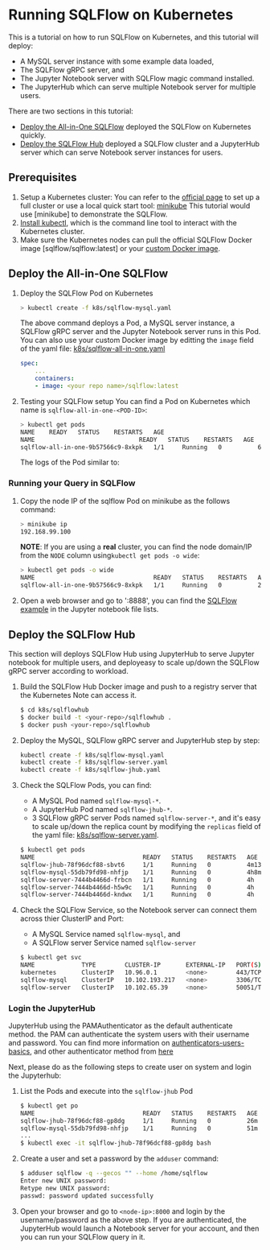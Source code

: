 # Running SQLFlow on Kubernetes

This is a tutorial on how to run SQLFlow on Kubernetes, and this tutorial will deploy:
- A MySQL server instance with some example data loaded,
- The SQLFlow gRPC server, and 
- The Jupyter Notebook server with SQLFlow magic command installed.
- The JupyterHub which can serve multiple Notebook server for multiple users.

There are two sections in this tutorial:

- [Deploy the All-in-One SQLFlow](#deploy-the-sqlflow-all-in-one) deployed the SQLFlow on Kubernetes quickly.
- [Deploy the SQLFlow Hub](#deploy-the-sqlflow-hub) deployed a SQLFlow cluster and a JupyterHub server which can serve Notebook server instances for users.

## Prerequisites

1. Setup a Kubernetes cluster: You can refer to the [official page](https://kubernetes.io/docs/setup) to set up a 
full cluster or use a local quick start tool: [minikube](https://kubernetes.io/docs/tasks/tools/install-minikube/)
This tutorial would use [minikube] to demonstrate the SQLFlow.
1. [Install kubectl](https://kubernetes.io/docs/tasks/tools/install-kubectl/), which is the command line tool
to interact with the Kubernetes cluster.
1. Make sure the Kubernetes nodes can pull the official SQLFlow Docker image [sqlflow/sqlflow:latest] or your [custom
Docker image](/doc/build.md).

## Deploy the All-in-One SQLFlow

1. Deploy the SQLFlow Pod on Kubernetes
    ``` bash
    > kubectl create -f k8s/sqlflow-mysql.yaml
    ```
    The above command deploys a Pod, a MySQL server instance, a SQLFlow gRPC server and the Jupyter Notebook server runs in this Pod. You can also use
    your custom Docker image by editting the `image` field of the yaml file: [k8s/sqlflow-all-in-one.yaml](/doc/k8s/sqlflow-all-in-one.yaml)
    ``` yaml
    spec:
        ...
        containers:
        - image: <your repo name>/sqlflow:latest
    ```

1. Testing your SQLFlow setup
    You can find a Pod on Kubernetes which name is `sqlflow-all-in-one-<POD-ID>`:
    ``` bash
    > kubectl get pods
    NAME    READY   STATUS    RESTARTS   AGE
    NAME                             READY   STATUS    RESTARTS   AGE
    sqlflow-all-in-one-9b57566c9-8xkpk   1/1     Running   0          60s
    ```
    The logs of the Pod similar to:

### Running your Query in SQLFlow 

1. Copy the node IP of the sqlflow Pod on minikube as the follows command:
    ``` bash
    > minikube ip
    192.168.99.100
    ```
    **NOTE**: If you are using a **real** cluster, you can find the node domain/IP from the `NODE` column
    using`kubectl get pods -o wide`:
    ``` bash
    > kubectl get pods -o wide
    NAME                                 READY   STATUS    RESTARTS   AGE     IP           NODE       NOMINATED NODE   READINESS GATES
    sqlflow-all-in-one-9b57566c9-8xkpk   1/1     Running   0          24s     172.17.0.9   minikube   <none>           <none>
    ```

1. Open a web browser and go to '<node-ip>:8888', you can find the [SQLFlow example](/example/jupyter/example.ipynb) in the Jupyter notebook file lists.

## Deploy the SQLFlow Hub

This section will deploys
SQLFlow Hub using JupyterHub to serve Jupyter notebook for multiple users, 
and deployeasy to scale up/down the SQLFlow gRPC server according to workload.

1. Build the SQLFlow Hub Docker image and push to a registry server that the Kubernetes Note can access it.
    ``` bash
    $ cd k8s/sqlflowhub
    $ docker build -t <your-repo>/sqlflowhub .
    $ docker push <your-repo>/sqlflowhub
    ```

1. Deploy the MySQL, SQLFlow gRPC server and JupyterHub step by step:

    ``` bash
    kubectl create -f k8s/sqlflow-mysql.yaml
    kubectl create -f k8s/sqlflow-server.yaml
    kubectl create -f k8s/sqlflow-jhub.yaml
    ```

1. Check the SQLFlow Pods, you can find:
    - A MySQL Pod named `sqlflow-mysql-*`.
    - A JupyterHub Pod named `sqlflow-jhub-*`.
    - 3 SQLFlow gRPC server Pods named `sqlflow-server-*`, and it's easy to scale up/down the replica count by modifying the `replicas` field of the yaml file: [k8s/sqlflow-server.yaml](/doc/k8s/sqlflow-server.yaml).
    ``` bash
    $ kubectl get pods
    NAME                              READY   STATUS    RESTARTS   AGE
    sqlflow-jhub-78f96dcf88-sbvt6     1/1     Running   0          4m13s
    sqlflow-mysql-55db79fd98-nhfjp    1/1     Running   0          4h8m
    sqlflow-server-7444b4466d-frbcn   1/1     Running   0          4h
    sqlflow-server-7444b4466d-h5w9c   1/1     Running   0          4h
    sqlflow-server-7444b4466d-kndwx   1/1     Running   0          4h
    ```

1.  Check the SQLFlow Service, so the Notebook server can connect them across thier ClusterIP and Port:
    - A MySQL Service named `sqlflow-mysql`, and
    - A SQLFlow server Service named `sqlflow-server`

    ``` bash
    $ kubectl get svc
    NAME             TYPE        CLUSTER-IP       EXTERNAL-IP   PORT(S)     AGE
    kubernetes       ClusterIP   10.96.0.1        <none>        443/TCP     29d
    sqlflow-mysql    ClusterIP   10.102.193.217   <none>        3306/TCP    6h4m
    sqlflow-server   ClusterIP   10.102.65.39     <none>        50051/TCP   5h56m
    ```

### Login the JupyterHub

JupyterHub using the PAMAuthenticator as the default authenticate method. the PAM can authenticate the system users with their username and password. You can find more information on [authenticators-users-basics](https://jupyterhub.readthedocs.io/en/stable/getting-started/authenticators-users-basics.html), and other authenticator method from [here](https://github.com/jupyterhub/jupyterhub/wiki/Authenticators)

Next, please do as the following steps to create user on system and login the Jupyterhub:

1. List the Pods and execute into the `sqlflow-jhub` Pod
    ``` bash
    $ kubectl get po
    NAME                              READY   STATUS    RESTARTS   AGE
    sqlflow-jhub-78f96dcf88-gp8dg     1/1     Running   0          26m
    sqlflow-mysql-55db79fd98-nhfjp    1/1     Running   0          51m
    ...
    $ kubectl exec -it sqlflow-jhub-78f96dcf88-gp8dg bash 
    ```

1. Create a user and set a password by the `adduser` command:
    ``` bash
    $ adduser sqlflow -q --gecos "" --home /home/sqlflow
    Enter new UNIX password:
    Retype new UNIX password:
    passwd: password updated successfully
    ```

1. Open your browser and go to `<node-ip>:8000` and login by the username/password as the above step. If you are authenticated, the JupyterHub would launch a Notebook server for your account, and then you can run your SQLFlow query in it.
